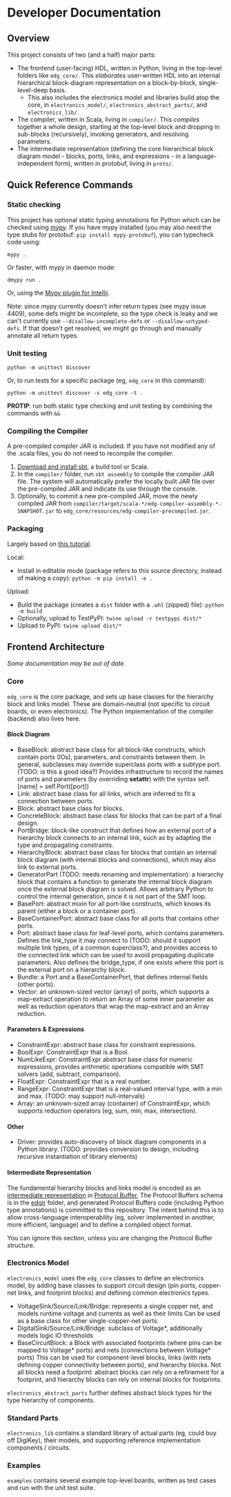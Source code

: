 # Developer Documentation


## Overview
This project consists of two (and a half) major parts:
- The frontend (user-facing) HDL, written in Python, living in the top-level folders like `edg_core/`.
  This _elaborates_ user-written HDL into an internal hierarchical block-diagram representation on a block-by-block, single-level-deep basis.
  - This also includes the electronics model and libraries build atop the core, in `electronics_model/`, `electronics_abstract_parts/`, and `electronics_lib/`.
- The compiler, written in Scala, living in `compiler/`.
  This _compiles_ together a whole design, starting at the top-level block and dropping in sub-blocks (recursively), invoking generators, and resolving parameters. 
- The intermediate representation (defining the core hierarchical block diagram model - blocks, ports, links, and expressions - in a language-independent form), written in protobuf, living in `proto/`.


## Quick Reference Commands

### Static checking
This project has optional static typing annotations for Python which can be checked using [mypy](http://mypy-lang.org/).
If you have mypy installed (you may also need the type stubs for protobuf: `pip install mypy-protobuf`), you can typecheck code using:

```
mypy .
```

Or faster, with mypy in daemon mode:
```
dmypy run .
```

Or, using the [Mypy plugin for Intellij](https://plugins.jetbrains.com/plugin/13348-mypy-official-).

Note: since mypy currently doesn't infer return types (see mypy issue 4409), some defs might be incomplete, so the type check is leaky and we can't currently use `--disallow-incomplete-defs` or `--disallow-untyped-defs`.
If that doesn't get resolved, we might go through and manually annotate all return types. 

### Unit testing
```
python -m unittest discover
```

Or, to run tests for a specific package (eg, `edg_core` in this command):
```
python -m unittest discover -s edg_core -t .
```

**PROTIP**: run both static type checking and unit testing by combining the commands with `&&`

### Compiling the Compiler
A pre-compiled compiler JAR is included.
If you have not modified any of the .scala files, you do not need to recompile the compiler.

1. [Download and install sbt](https://www.scala-sbt.org/download.html), a build tool or Scala.
2. In the `compiler/` folder, run `sbt assembly` to compile the compiler JAR file.
   The system will automatically prefer the locally built JAR file over the pre-compiled JAR and indicate its use through the console.
3. Optionally, to commit a new pre-compiled JAR, move the newly compiled JAR from `compiler/target/scala-*/edg-compiler-assembly-*-SNAPSHOT.jar` to `edg_core/resources/edg-compiler-precompiled.jar`.

### Packaging
Largely based on [this tutorial](https://realpython.com/pypi-publish-python-package/).

Local:
- Install in editable mode (package refers to this source directory, instead of making a copy): `python -m pip install -e .`

Upload:
- Build the package (creates a `dist` folder with a `.whl` (zipped) file): `python -m build`
- Optionally, upload to TestPyPI: `twine upload -r testpypi dist/*`
- Upload to PyPI: `twine upload dist/*`


## Frontend Architecture
_Some documentation may be out of date._

### Core
`edg_core` is the core package, and sets up base classes for the hierarchy block and links model.
These are domain-neutral (not specific to circuit boards, or even electronics).
The Python implementation of the compiler (backend) also lives here.

#### Block Diagram
- BaseBlock: abstract base class for all block-like constructs, which contain ports (IOs), parameters, and constraints between them.
  In general, subclasses may override superclass ports with a subtype port. (TODO: is this a good idea?)
  Provides infrastructure to record the names of ports and parameters (by overriding __setattr__) with the syntax self.[name] = self.Port([port])
- Link: abstract base class for all links, which are inferred to fit a connection between ports.
- Block: abstract base class for blocks.
- ConcreteBlock: abstract base class for blocks that can be part of a final design.
- PortBridge: block-like construct that defines how an external port of a hierarchy block connects to an internal link, such as by adapting the type and propagating constraints.
- HierarchyBlock: abstract base class for blocks that contain an internal block diagram (with internal blocks and connections), which may also link to external ports.
- GeneratorPart (TODO: needs renaming and implementation): a hierarchy block that contains a function to generate the internal block diagram once the external block diagram is solved.
  Allows arbitrary Python to control the internal generation, since it is not part of the SMT loop.
- BasePort: abstract mixin for all port-like constructs, which knows its parent (either a block or a container port).
- BaseContainerPort: abstract base class for all ports that contains other ports.
- Port: abstract base class for leaf-level ports, which contains parameters.
  Defines the link_type it may connect to (TODO: should it support multiple link types, of a common superclass?), and provides access to the connected link which can be used to avoid propagating duplicate parameters.
  Also defines the bridge_type, if one exists where this port is the external port on a hierarchy block.
- Bundle: a Port and a BaseContainerPort, that defines internal fields (other ports).
- Vector: an unknown-sized vector (array) of ports, which supports a map-extract operation to return an Array of some inner parameter as well as reduction operators that wrap the map-extract and an Array reduction.

#### Parameters & Expressions
- ConstraintExpr: abstract base class for constraint expressions.
- BoolExpr: ConstraintExpr that is a Bool.
- NumLikeExpr: ConstraintExpr abstract base class for numeric expressions, provides arithmetic operations compatible with SMT solvers (add, subtract, comparison).
- FloatExpr: ConstraintExpr that is a real number.
- RangeExpr: ConstraintExpr that is a real-valued interval type, with a min and max. (TODO: may support null-intervals)
- Array: an unknown-sized array (container) of ConstraintExpr, which supports reduction operators (eg, sum, min, max, intersection).

#### Other
- Driver: provides auto-discovery of block diagram components in a Python library.
  (TODO: provides conversion to design, including recursive instantiation of library elements)

#### Intermediate Representation
The fundamental hierarchy blocks and links model is encoded as an [intermediate representation](https://en.wikipedia.org/wiki/Intermediate_representation) in [Protocol Buffer](https://developers.google.com/protocol-buffers), 
The Protocol Buffers schema is in the [edgir](edgir) folder, and generated Protocol Buffers code (including Python type annotations) is committed to this repository.
The intent behind this is to allow cross-language interoperability (eg, solver implemented in another, more efficient, language) and to define a compiled object format.

You can ignore this section, unless you are changing the Protocol Buffer structure.

### Electronics Model
`electronics_model` uses the `edg_core` classes to define an electronics model, by adding base classes to support circuit design (pin ports, copper-net links, and footprint blocks) and defining common electronics types. 

- VoltageSink/Source/Link/Bridge: represents a single copper net, and models runtime voltage and currents as well as their limits
  Can be used as a base class for other single-copper-net ports.
- DigitalSink/Source/Link/Bridge: subclass of Voltage*, additionally models logic IO thresholds
- BaseCircuitBlock: a Block with associated footprints (where pins can be mapped to Voltage* ports) and nets (connections between Voltage* ports)
  This can be used for component-level blocks, links (with nets defining copper connectivity between ports), and hierarchy blocks.
  Not all blocks need a footprint: abstract blocks can rely on a refinement for a footprint, and hierarchy blocks can rely on internal blocks for footprints.

`electronics_abstract_parts` further defines abstract block types for the type hierarchy of components.

### Standard Parts
`electronics_lib` contains a standard library of actual parts (eg, could buy off DigiKey), their models, and supporting reference implementation components / circuits.

### Examples
`examples` contains several example top-level boards, written as test cases and run with the unit test suite.
